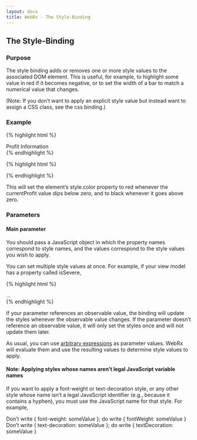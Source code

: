 ```yaml
---
layout: docs
title: WebRx - The Style-Binding
---
```

## The Style-Binding

### Purpose

The style binding adds or removes one or more style values to the associated DOM element. This is useful, for example, to highlight some value in red if it becomes negative, or to set the width of a bar to match a numerical value that changes.

(Note: If you don’t want to apply an explicit style value but instead want to assign a CSS class, see the css binding.)

### Example

{% highlight html %}
<div data-bind="style: { color: currentProfit < 0 ? 'red' : 'black' }">
   Profit Information
</div>
{% endhighlight %}
 
{% highlight html %}
<script type="text/javascript">
    var viewModel = {
        currentProfit: wx.property(150000) // Positive value, so initially black
    };
    viewModel.currentProfit(-50); // Causes the DIV's contents to go red
</script>
{% endhighlight %}

This will set the element’s style.color property to red whenever the currentProfit value dips below zero, and to black whenever it goes above zero.

### Parameters

#### Main parameter

You should pass a JavaScript object in which the property names correspond to style names, and the values correspond to the style values you wish to apply.

You can set multiple style values at once. For example, if your view model has a property called isSevere,

{% highlight html %}
<div data-bind="style: { color: currentProfit < 0 ? 'red' : 'black', fontWeight: isSevere ? 'bold' : '' }">...</div>
{% endhighlight %}

If your parameter references an observable value, the binding will update the styles whenever the observable value changes. If the parameter doesn’t reference an observable value, it will only set the styles once and will not update them later.

As usual, you can use [arbitrary expressions](/docs/binding-syntax.html#topic-binding-expressions) as parameter values. WebRx will evaluate them and use the resulting values to determine style values to apply.

#### Note: Applying styles whose names aren’t legal JavaScript variable names

If you want to apply a font-weight or text-decoration style, or any other style whose name isn’t a legal JavaScript identifier (e.g., because it contains a hyphen), you must use the JavaScript name for that style. For example,

Don’t write { font-weight: someValue }; do write { fontWeight: someValue }
Don’t write { text-decoration: someValue }; do write { textDecoration: someValue }